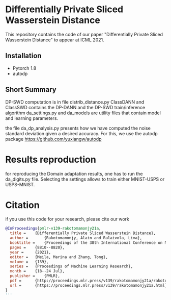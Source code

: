 # Differentially Private Sliced Wasserstein Distance

This repository contains the code of our paper  "Differentially Private Sliced Wasserstein Distance" to appear at ICML 2021.

## Installation

* Pytorch 1.8
* autodp

## Short Summary

DP-SWD computation is in file distrib_distance.py
ClassDANN and ClassSWD contains the DP-DANN and the DP-SWD train/inference algorithm
da_settings.py and da_models are utility files that contain model and learning parameters.

the file da_dp_analysis.py presents how we have computed the noise standard deviation given a desired accuracy. For this, we use the autodp package https://github.com/yuxiangw/autodp

# Results reproduction

for reproducing the Domain adaptation results, one has to run the da_digits.py file. Selecting the settings allows to train either MNIST-USPS or USPS-MNIST.

# Citation 

if you use this code for your research, please cite our work

```bibtex
@InProceedings{pmlr-v139-rakotomamonjy21a,
  title = 	 {Differentially Private Sliced Wasserstein Distance},
  author =       {Rakotomamonjy, Alain and Ralaivola, Liva},
  booktitle = 	 {Proceedings of the 38th International Conference on Machine Learning},
  pages = 	 {8810--8820},
  year = 	 {2021},
  editor = 	 {Meila, Marina and Zhang, Tong},
  volume = 	 {139},
  series = 	 {Proceedings of Machine Learning Research},
  month = 	 {18--24 Jul},
  publisher =    {PMLR},
  pdf = 	 {http://proceedings.mlr.press/v139/rakotomamonjy21a/rakotomamonjy21a.pdf},
  url = 	 {https://proceedings.mlr.press/v139/rakotomamonjy21a.html}
}
'''

